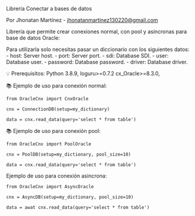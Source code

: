 Librería Conectar a bases de datos


Por Jhonatan Martínez - jhonatanmartinez130220@gmail.com


Librería que permite crear conexiones normal, con pool y asincronas para base de datos Oracle:

Para utilizarla solo necesitas pasar un diccionario con los siguientes datos:
                - host: Server host.
                - port: Server port.
                - sdi: Database SDI.
                - user: Database user.
                - password: Database password.
                - driver: Database driver.

💡 Prerequisitos:
Python 3.8.9,
loguru>=0.7.2
cx_Oracle>=8.3.0,

📚 Ejemplo de uso para conexión normal:

    from OracleCnx import CnxOracle
    
    cnx = ConnectionDB(setup=my_dictionary)
    
    data = cnx.read_data(query='select * from table')

📚 Ejemplo de uso para conexión pool:

    from OracleCnx import PoolOracle
    
    cnx = PoolDB(setup=my_dictionary, pool_size=10)
    
    data = cnx.read_data(query='select * from table')

Ejemplo de uso para conexión asincrona:

    from OracleCnx import AsyncOracle
    
    cnx = AsyncDB(setup=my_dictionary, pool_size=10)
    
    data = awat cnx.read_data(query='select * from table')